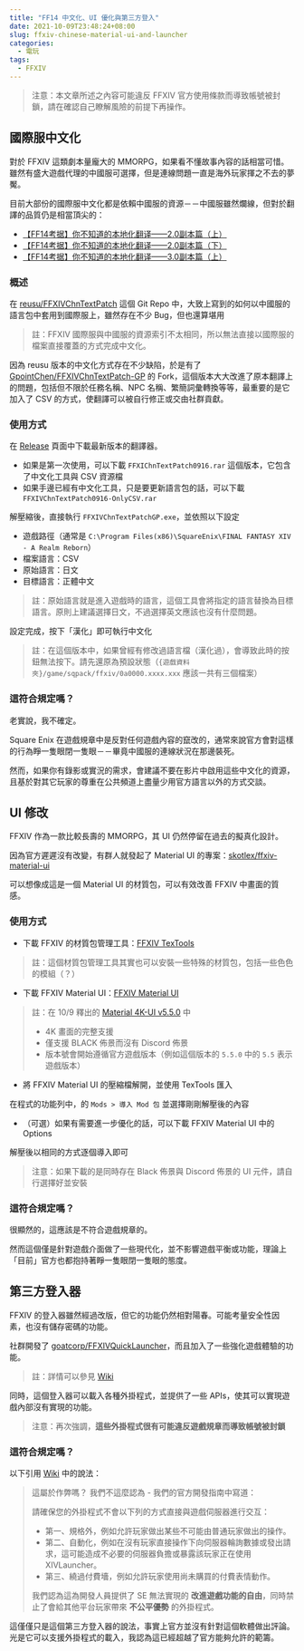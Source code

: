 ```yaml
---
title: "FF14 中文化、UI 優化與第三方登入"
date: 2021-10-09T23:48:24+08:00
slug: ffxiv-chinese-material-ui-and-launcher
categories:
  - 電玩
tags:
  - FFXIV
---
```


> 注意：本文章所述之內容可能違反 FFXIV 官方使用條款而導致帳號被封鎖，請在確認自己瞭解風險的前提下再操作。

## 國際服中文化

對於 FFXIV 這類劇本量龐大的 MMORPG，如果看不懂故事內容的話相當可惜。雖然有盛大遊戲代理的中國服可選擇，但是連線問題一直是海外玩家揮之不去的夢魘。

目前大部份的國際服中文化都是依賴中國服的資源－－中國服雖然爛線，但對於翻譯的品質仍是相當頂尖的：

- [【FF14考据】你不知道的本地化翻译——2.0副本篇（上）](https://www.bilibili.com/video/BV1Ab4y127E9)
- [【FF14考据】你不知道的本地化翻译——2.0副本篇（下）](https://www.bilibili.com/video/BV1bu411f7fX)
- [【FF14考据】你不知道的本地化翻译——3.0副本篇（上）](https://www.bilibili.com/video/BV1xP4y187kn)

<!--truncate-->

### 概述

在 [reusu/FFXIVChnTextPatch](https://github.com/reusu/FFXIVChnTextPatch) 這個 Git Repo 中，大致上寫到的如何以中國服的語言包中套用到國際服上，雖然存在不少 Bug，但也還算堪用

> 註：FFXIV 國際服與中國服的資源索引不太相同，所以無法直接以國際服的檔案直接覆蓋的方式完成中文化。

因為 reusu 版本的中文化方式存在不少缺陷，於是有了 [GpointChen/FFXIVChnTextPatch-GP](https://github.com/GpointChen/FFXIVChnTextPatch-GP) 的 Fork，這個版本大大改進了原本翻譯上的問題，包括但不限於任務名稱、NPC 名稱、繁簡詞彙轉換等等，最重要的是它加入了 CSV 的方式，使翻譯可以被自行修正或交由社群貢獻。

### 使用方式

在 [Release](https://github.com/GpointChen/FFXIVChnTextPatch-GP/releases/) 頁面中下載最新版本的翻譯器。

- 如果是第一次使用，可以下載 `FFXIChnTextPatch0916.rar` 這個版本，它包含了中文化工具與 CSV 資源檔
- 如果手邊已經有中文化工具，只是要更新語言包的話，可以下載 `FFXIVChnTextPatch0916-OnlyCSV.rar`

解壓縮後，直接執行 `FFXIVChnTextPatchGP.exe`，並依照以下設定

- 遊戲路徑（通常是 `C:\Program Files(x86)\SquareEnix\FINAL FANTASY XIV - A Realm Reborn`）
- 檔案語言：CSV
- 原始語言：日文
- 目標語言：正體中文

> 註：原始語言就是進入遊戲時的語言，這個工具會將指定的語言替換為目標語言。原則上建議選擇日文，不過選擇英文應該也沒有什麼問題。

設定完成，按下「漢化」即可執行中文化

> 註：在這個版本中，如果曾經有修改過語言檔（漢化過），會導致此時的按鈕無法按下。請先還原為預設狀態（`{遊戲資料夾}/game/sqpack/ffxiv/0a0000.xxxx.xxx` 應該一共有三個檔案）

### 這符合規定嗎？

老實說，我不確定。

Square Enix 在遊戲規章中是反對任何遊戲內容的竄改的，通常來說官方會對這樣的行為睜一隻眼閉一隻眼－－畢竟中國服的連線狀況在那邊裝死。

然而，如果你有錄影或實況的需求，會建議不要在影片中啟用這些中文化的資源，且基於對其它玩家的尊重在公共頻道上盡量少用官方語言以外的方式交談。

## UI 修改

FFXIV 作為一款比較長壽的 MMORPG，其 UI 仍然停留在過去的擬真化設計。

因為官方遲遲沒有改變，有群人就發起了 Material UI 的專案：[skotlex/ffxiv-material-ui](https://github.com/skotlex/ffxiv-material-ui)

可以想像成這是一個 Material UI 的材質包，可以有效改善 FFXIV 中畫面的質感。

### 使用方式

- 下載 FFXIV 的材質包管理工具：[FFXIV TexTools](https://www.ffxiv-textools.net/)

> 註：這個材質包管理工具其實也可以安裝一些特殊的材質包，包括一些色色的模組（？）

- 下載 FFXIV Material UI：[FFXIV Material UI](https://github.com/skotlex/ffxiv-material-ui/releases)

> 註：在 10/9 釋出的 [Material 4K-UI v5.5.0](https://github.com/skotlex/ffxiv-material-ui/releases/tag/5%2C5%2C0) 中
> 
> - 4K 畫面的完整支援
> - 僅支援 BLACK 佈景而沒有 Discord 佈景
> - 版本號會開始遵循官方遊戲版本（例如這個版本的 `5.5.0` 中的 `5.5` 表示遊戲版本）

- 將 FFXIV Material UI 的壓縮檔解開，並使用 TexTools 匯入

在程式的功能列中，的 `Mods > 導入 Mod 包` 並選擇剛剛解壓後的內容

- （可選）如果有需要進一步優化的話，可以下載 FFXIV Material UI 中的 Options

解壓後以相同的方式逐個導入即可

> 注意：如果下載的是同時存在 Black 佈景與 Discord 佈景的 UI 元件，請自行選擇好並安裝

### 這符合規定嗎？

很顯然的，這應該是不符合遊戲規章的。

然而這個僅是針對遊戲介面做了一些現代化，並不影響遊戲平衡或功能，理論上「目前」官方也都抱持著睜一隻眼閉一隻眼的態度。

## 第三方登入器

FFXIV 的登入器雖然經過改版，但它的功能仍然相對陽春。可能考量安全性因素，也沒有儲存密碼的功能。

社群開發了 [goatcorp/FFXIVQuickLauncher](https://github.com/goatcorp/FFXIVQuickLauncher)，而且加入了一些強化遊戲體驗的功能。

> 註：詳情可以參見 [Wiki](https://github.com/goatcorp/FFXIVQuickLauncher/wiki/Info-(Chinese-Traditional))

同時，這個登入器可以載入各種外掛程式，並提供了一些 APIs，使其可以實現遊戲內部沒有實現的功能。

> 注意：再次強調，**這些外掛程式很有可能違反遊戲規章而導致帳號被封鎖**

### 這符合規定嗎？

以下引用 [Wiki](https://github.com/goatcorp/FFXIVQuickLauncher/wiki/Info-(Chinese-Traditional)) 中的說法：

> 這屬於作弊嗎？
> 我們不這麼認為 - 我們的官方開發指南中寫道：
>
> 請確保您的外掛程式不會以下列的方式直接與遊戲伺服器進行交互：
>
> - 第一、規格外，例如允許玩家做出某些不可能由普通玩家做出的操作。
> - 第二、自動化，例如在沒有玩家直接操作下向伺服器輪詢數據或發出請求，這可能造成不必要的伺服器負擔或暴露該玩家正在使用 XIVLauncher。
> - 第三、繞過付費墻，例如允許玩家使用尚未購買的付費表情動作。
> 
> 我們認為這為開發人員提供了 SE 無法實現的 __改進遊戲功能的自由__，同時禁止了會給其他平台玩家帶來 __不公平優勢__ 的外掛程式。

這僅僅只是這個第三方登入器的說法，事實上官方並沒有針對這個軟體做出評論。光是它可以支援外掛程式的載入，我認為這已經超越了官方能夠允許的範籌。